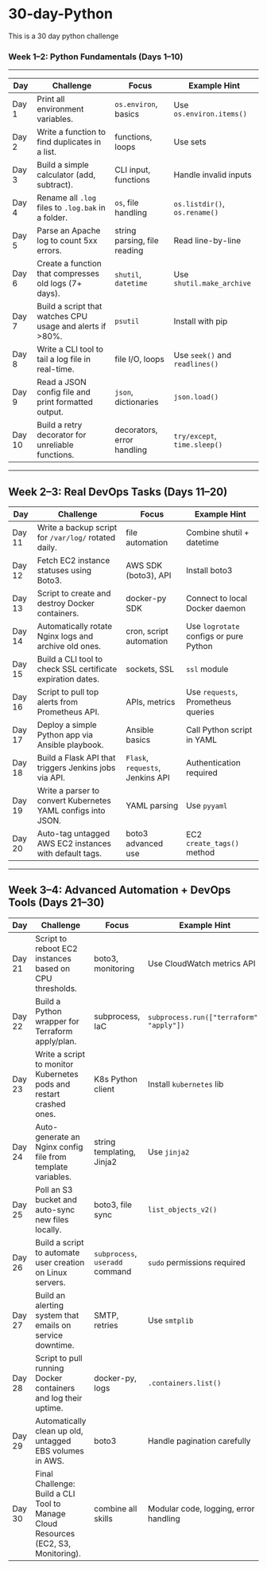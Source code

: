 # 30-day-Python
This is a 30 day python challenge

### Week 1–2: Python Fundamentals (Days 1–10)

---

| **Day** | **Challenge** | **Focus** | **Example Hint** |
| --- | --- | --- | --- |
| Day 1 | Print all environment variables. | `os.environ`, basics | Use `os.environ.items()` |
| Day 2 | Write a function to find duplicates in a list. | functions, loops | Use sets |
| Day 3 | Build a simple calculator (add, subtract). | CLI input, functions | Handle invalid inputs |
| Day 4 | Rename all `.log` files to `.log.bak` in a folder. | `os`, file handling | `os.listdir()`, `os.rename()` |
| Day 5 | Parse an Apache log to count 5xx errors. | string parsing, file reading | Read line-by-line |
| Day 6 | Create a function that compresses old logs (7+ days). | `shutil`, `datetime` | Use `shutil.make_archive` |
| Day 7 | Build a script that watches CPU usage and alerts if >80%. | `psutil` | Install with pip |
| Day 8 | Write a CLI tool to tail a log file in real-time. | file I/O, loops | Use `seek()` and `readlines()` |
| Day 9 | Read a JSON config file and print formatted output. | `json`, dictionaries | `json.load()` |
| Day 10 | Build a retry decorator for unreliable functions. | decorators, error handling | `try/except`, `time.sleep()` |

---

## Week 2–3: Real DevOps Tasks (Days 11–20)

| **Day** | **Challenge** | **Focus** | **Example Hint** |
| --- | --- | --- | --- |
| Day 11 | Write a backup script for `/var/log/` rotated daily. | file automation | Combine shutil + datetime |
| Day 12 | Fetch EC2 instance statuses using Boto3. | AWS SDK (boto3), API | Install boto3 |
| Day 13 | Script to create and destroy Docker containers. | docker-py SDK | Connect to local Docker daemon |
| Day 14 | Automatically rotate Nginx logs and archive old ones. | cron, script automation | Use `logrotate` configs or pure Python |
| Day 15 | Build a CLI tool to check SSL certificate expiration dates. | sockets, SSL | `ssl` module |
| Day 16 | Script to pull top alerts from Prometheus API. | APIs, metrics | Use `requests`, Prometheus queries |
| Day 17 | Deploy a simple Python app via Ansible playbook. | Ansible basics | Call Python script in YAML |
| Day 18 | Build a Flask API that triggers Jenkins jobs via API. | `Flask`, `requests`, Jenkins API | Authentication required |
| Day 19 | Write a parser to convert Kubernetes YAML configs into JSON. | YAML parsing | Use `pyyaml` |
| Day 20 | Auto-tag untagged AWS EC2 instances with default tags. | boto3 advanced use | EC2 `create_tags()` method |

---

## Week 3–4: Advanced Automation + DevOps Tools (Days 21–30)

| **Day** | **Challenge** | **Focus** | **Example Hint** |
| --- | --- | --- | --- |
| Day 21 | Script to reboot EC2 instances based on CPU thresholds. | boto3, monitoring | Use CloudWatch metrics API |
| Day 22 | Build a Python wrapper for Terraform apply/plan. | subprocess, IaC | `subprocess.run(["terraform", "apply"])` |
| Day 23 | Write a script to monitor Kubernetes pods and restart crashed ones. | K8s Python client | Install `kubernetes` lib |
| Day 24 | Auto-generate an Nginx config file from template variables. | string templating, Jinja2 | Use `jinja2` |
| Day 25 | Poll an S3 bucket and auto-sync new files locally. | boto3, file sync | `list_objects_v2()` |
| Day 26 | Build a script to automate user creation on Linux servers. | `subprocess`, `useradd` command | `sudo` permissions required |
| Day 27 | Build an alerting system that emails on service downtime. | SMTP, retries | Use `smtplib` |
| Day 28 | Script to pull running Docker containers and log their uptime. | docker-py, logs | `.containers.list()` |
| Day 29 | Automatically clean up old, untagged EBS volumes in AWS. | boto3 | Handle pagination carefully |
| Day 30 | Final Challenge: Build a CLI Tool to Manage Cloud Resources (EC2, S3, Monitoring). | combine all skills | Modular code, logging, error handling |
